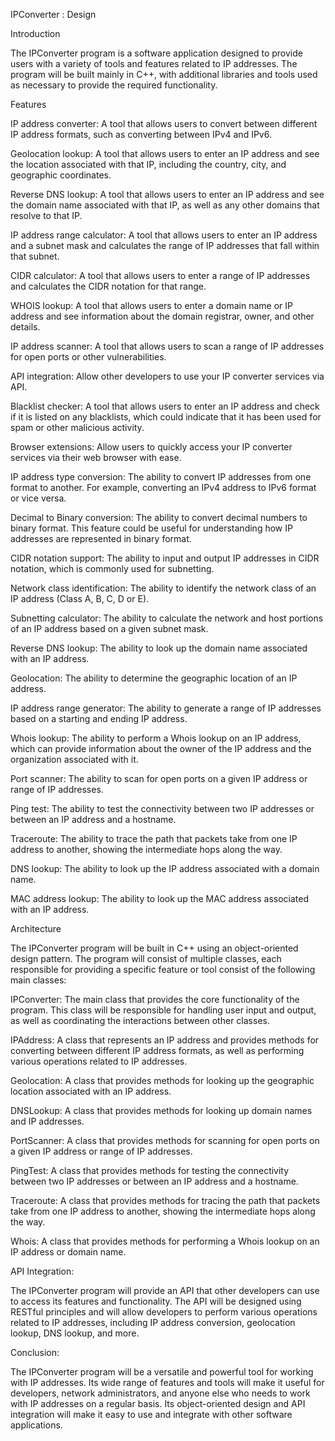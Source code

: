 IPConverter : Design 

Introduction

The IPConverter program is a software application designed to provide users with a variety of tools and features related to IP addresses. The program will be built mainly in C++, with additional libraries and tools used as necessary to provide the required functionality.

Features

IP address converter: A tool that allows users to convert between different IP address formats, such as converting between IPv4 and IPv6.

Geolocation lookup: A tool that allows users to enter an IP address and see the location associated with that IP, including the country, city, and geographic coordinates.

Reverse DNS lookup: A tool that allows users to enter an IP address and see the domain name associated with that IP, as well as any other domains that resolve to that IP.

IP address range calculator: A tool that allows users to enter an IP address and a subnet mask and calculates the range of IP addresses that fall within that subnet.

CIDR calculator: A tool that allows users to enter a range of IP addresses and calculates the CIDR notation for that range.

WHOIS lookup: A tool that allows users to enter a domain name or IP address and see information about the domain registrar, owner, and other details.

IP address scanner: A tool that allows users to scan a range of IP addresses for open ports or other vulnerabilities.

API integration: Allow other developers to use your IP converter services via API.

Blacklist checker: A tool that allows users to enter an IP address and check if it is listed on any blacklists, which could indicate that it has been used for spam or other malicious activity.

Browser extensions: Allow users to quickly access your IP converter services via their web browser with ease.

IP address type conversion: The ability to convert IP addresses from one format to another. For example, converting an IPv4 address to IPv6 format or vice versa.

Decimal to Binary conversion: The ability to convert decimal numbers to binary format. This feature could be useful for understanding how IP addresses are represented in binary format.

CIDR notation support: The ability to input and output IP addresses in CIDR notation, which is commonly used for subnetting.

Network class identification: The ability to identify the network class of an IP address (Class A, B, C, D or E).

Subnetting calculator: The ability to calculate the network and host portions of an IP address based on a given subnet mask.

Reverse DNS lookup: The ability to look up the domain name associated with an IP address.

Geolocation: The ability to determine the geographic location of an IP address.

IP address range generator: The ability to generate a range of IP addresses based on a starting and ending IP address.

Whois lookup: The ability to perform a Whois lookup on an IP address, which can provide information about the owner of the IP address and the organization associated with it.

Port scanner: The ability to scan for open ports on a given IP address or range of IP addresses.

Ping test: The ability to test the connectivity between two IP addresses or between an IP address and a hostname.

Traceroute: The ability to trace the path that packets take from one IP address to another, showing the intermediate hops along the way.

DNS lookup: The ability to look up the IP address associated with a domain name.

MAC address lookup: The ability to look up the MAC address associated with an IP address.

Architecture

The IPConverter program will be built in C++ using an object-oriented design pattern. The program will consist of multiple classes, each responsible for providing a specific feature or tool consist of the following main classes:

IPConverter: The main class that provides the core functionality of the program. This class will be responsible for handling user input and output, as well as coordinating the interactions between other classes.

IPAddress: A class that represents an IP address and provides methods for converting between different IP address formats, as well as performing various operations related to IP addresses.

Geolocation: A class that provides methods for looking up the geographic location associated with an IP address.

DNSLookup: A class that provides methods for looking up domain names and IP addresses.

PortScanner: A class that provides methods for scanning for open ports on a given IP address or range of IP addresses.

PingTest: A class that provides methods for testing the connectivity between two IP addresses or between an IP address and a hostname.

Traceroute: A class that provides methods for tracing the path that packets take from one IP address to another, showing the intermediate hops along the way.

Whois: A class that provides methods for performing a Whois lookup on an IP address or domain name.

API Integration:

The IPConverter program will provide an API that other developers can use to access its features and functionality. The API will be designed using RESTful principles and will allow developers to perform various operations related to IP addresses, including IP address conversion, geolocation lookup, DNS lookup, and more.

Conclusion:

The IPConverter program will be a versatile and powerful tool for working with IP addresses. Its wide range of features and tools will make it useful for developers, network administrators, and anyone else who needs to work with IP addresses on a regular basis. Its object-oriented design and API integration will make it easy to use and integrate with other software applications.